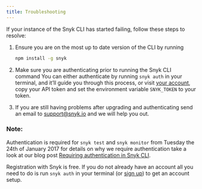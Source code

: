 ```yaml
---
title: Troubleshooting
---
```


If your instance of the Snyk CLI has started failing, follow these steps to resolve:

1. Ensure you are on the most up to date version of the CLI by running

   ```bash
   npm install -g snyk
   ```
2. Make sure you are authenticating prior to running the Snyk CLI command
   You can either authenticate by running `snyk auth` in your terminal, and it’ll guide you through this process, or visit [your account](https://app.snyk.io/account), copy your API token and set the environment variable `SNYK_TOKEN` to your token.

3. If you are still having problems after upgrading and authenticating send an email to [support@snyk.io](mailto:support@snyk.io) and we will help you out.

### Note:

Authentication is required for `snyk test` and `snyk monitor` from Tuesday the 24th of January 2017 for details on why we require authentication take a look at our blog post [Requiring authentication in Snyk CLI](https://snyk.io/blog/requiring-authentication/).

Registration with Snyk is free. If you do not already have an account all you need to do is run `snyk auth` in your terminal (or [sign up](https://app.snyk.io/signup)) to get an account setup.
